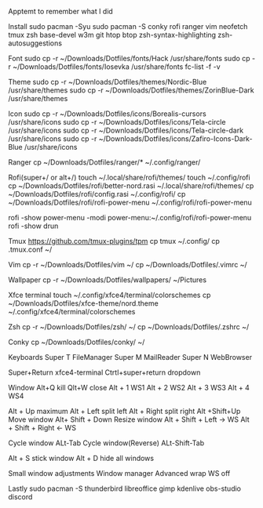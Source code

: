 Apptemt to remember what I did

Install
sudo pacman -Syu
sudo pacman -S conky rofi ranger vim neofetch tmux zsh base-devel w3m git htop btop zsh-syntax-highlighting zsh-autosuggestions

Font
sudo cp -r ~/Downloads/Dotfiles/fonts/Hack /usr/share/fonts
sudo cp -r ~/Downloads/Dotfiles/fonts/Iosevka /usr/share/fonts
fc-list -f -v

Theme
sudo cp -r ~/Downloads/Dotfiles/themes/Nordic-Blue /usr/share/themes
sudo cp -r ~/Downloads/Dotfiles/themes/ZorinBlue-Dark /usr/share/themes

Icon
sudo cp -r ~/Downloads/Dotfiles/icons/Borealis-cursors /usr/share/icons
sudo cp -r ~/Downloads/Dotfiles/icons/Tela-circle /usr/share/icons
sudo cp -r ~/Downloads/Dotfiles/icons/Tela-circle-dark /usr/share/icons
sudo cp -r ~/Downloads/Dotfiles/icons/Zafiro-Icons-Dark-Blue /usr/share/icons

Ranger
cp ~/Downloads/Dotfiles/ranger/* ~/.config/ranger/

Rofi(super+/ or alt+/)
touch ~/.local/share/rofi/themes/
touch ~/.config/rofi
cp ~/Downloads/Dotfiles/rofi/better-nord.rasi  ~/.local/share/rofi/themes/
cp ~/Downloads/Dotfiles/rofi/config.rasi ~/.config/rofi/
cp ~/Downloads/Dotfiles/rofi/rofi-power-menu ~/.config/rofi/rofi-power-menu

rofi -show power-menu -modi power-menu:~/.config/rofi/rofi-power-menu
rofi -show drun

Tmux
https://github.com/tmux-plugins/tpm
cp tmux ~/.config/
cp .tmux.conf ~/

Vim
cp -r ~/Downloads/Dotfiles/vim ~/
cp ~/Downloads/Dotfiles/.vimrc ~/

Wallpaper
cp -r ~/Downloads/Dotfiles/wallpapers/ ~/Pictures

Xfce terminal
touch ~/.config/xfce4/terminal/colorschemes
cp ~/Downloads/Dotfiles/xfce-theme/nord.theme ~/.config/xfce4/terminal/colorschemes

Zsh
cp -r ~/Downloads/Dotfiles/zsh/ ~/
cp ~/Downloads/Dotfiles/.zshrc ~/

Conky
cp ~/Downloads/Dotfiles/conky/ ~/

Keyboards
Super T FileManager
Super M MailReader
Super N WebBrowser

Super+Return xfce4-terminal
Ctrtl+super+return dropdown

Window
Alt+Q kill
Qlt+W close
Alt + 1 WS1
Alt + 2 WS2
Alt + 3 WS3
Alt + 4 WS4

Alt + Up maximum
Alt + Left split left
Alt + Right split right
Alt +Shift+Up Move window
Alt+ Shift + Down Resize window
Alt + Shift + Left -> WS
Alt + Shift + Right <- WS

Cycle window ALt-Tab
Cycle window(Reverse) ALt-Shift-Tab


Alt + S stick window
Alt + D hide all windows

Small window adjustments
Window manager
Advanced 
wrap WS off

Lastly
sudo pacman -S thunderbird libreoffice gimp kdenlive obs-studio discord

